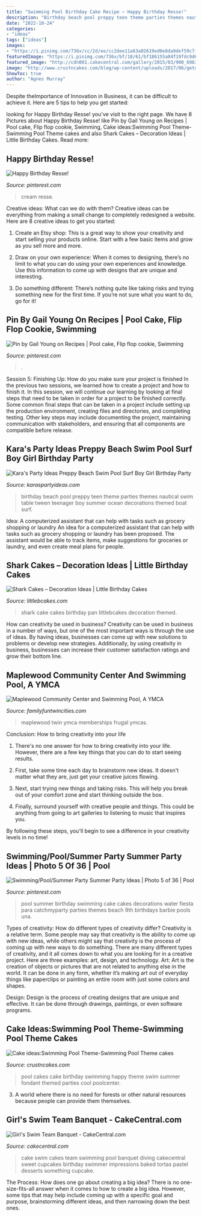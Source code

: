```yaml
---
title: "Swimming Pool Birthday Cake Recipe ~ Happy Birthday Resse!"
description: "Birthday beach pool preppy teen theme parties themes nautical swim table tween teenager boy summer ocean decorations themed boat surf"
date: "2022-10-24"
categories:
- "ideas"
tags: ["ideas"]
images:
- "https://i.pinimg.com/736x/cc/2d/ee/cc2dee11a63a02619ed0e8da9def59c7--oreo-cookie-cake-happy-birthday.jpg"
featuredImage: "https://i.pinimg.com/736x/bf/18/61/bf186155a04f19fdc9d6ee28b53e9f7f.jpg"
featured_image: "http://cdn001.cakecentral.com/gallery/2015/03/900_696391Jfrq_girls-swim-team-banquet.jpg"
image: "http://www.crustncakes.com/blog/wp-content/uploads/2017/06/getdocument-3.jpg"
ShowToc: true
author: "Agnes Murray"
---
```



Despite theImportance of Innovation in Business, it can be difficult to achieve it. Here are 5 tips to help you get started: 

	

		
looking for Happy Birthday Resse! you've visit to the right page. We have 8 Pictures about Happy Birthday Resse! like Pin by Gail Young on Recipes | Pool cake, Flip flop cookie, Swimming, Cake ideas:Swimming Pool Theme-Swimming Pool Theme cakes and also Shark Cakes – Decoration Ideas | Little Birthday Cakes. Read more:
		
    
## Happy Birthday Resse!

<img loading=lazy src="https://i.pinimg.com/736x/cc/2d/ee/cc2dee11a63a02619ed0e8da9def59c7--oreo-cookie-cake-happy-birthday.jpg" onerror="this.onerror=null;this.src='https://tse4.mm.bing.net/th?id=OIP.sjo2nrCNDx9w0Ec4vrOhmwHaJ6&amp;pid=15.1';" alt="Happy Birthday Resse!">

_Source: pinterest.com_

>cream resse. 

	

Creative ideas: What can we do with them?
Creative ideas can be everything from making a small change to completely redesigned a website. Here are 8 creative ideas to get you started:
1. Create an Etsy shop: This is a great way to show your creativity and start selling your products online. Start with a few basic items and grow as you sell more and more.

2. Draw on your own experience: When it comes to designing, there’s no limit to what you can do using your own experiences and knowledge. Use this information to come up with designs that are unique and interesting.

3. Do something different: There’s nothing quite like taking risks and trying something new for the first time. If you’re not sure what you want to do, go for it!

    
## Pin By Gail Young On Recipes | Pool Cake, Flip Flop Cookie, Swimming

<img loading=lazy src="https://i.pinimg.com/736x/bf/18/61/bf186155a04f19fdc9d6ee28b53e9f7f.jpg" onerror="this.onerror=null;this.src='https://tse4.mm.bing.net/th?id=OIP.QEwB5Q5-cL4093cshjRSKwHaPN&amp;pid=15.1';" alt="Pin by Gail Young on Recipes | Pool cake, Flip flop cookie, Swimming">

_Source: pinterest.com_

>. 

	

Session 5: Finishing Up: How do you make sure your project is finished
In the previous two sessions, we learned how to create a project and how to finish it. In this session, we will continue our learning by looking at final steps that need to be taken in order for a project to be finished correctly.
Some common final steps that can be taken in a project include setting up the production environment, creating files and directories, and completing testing. Other key steps may include documenting the project, maintaining communication with stakeholders, and ensuring that all components are compatible before release.

    
## Kara&#039;s Party Ideas Preppy Beach Swim Pool Surf Boy Girl Birthday Party

<img loading=lazy src="https://www.karaspartyideas.com/wp-content/uploads/2013/01/z2Hr1A7_8_72Vp4Ygcwpg0QAHYSDp3r51_XHG3MCi48_600x898.jpg" onerror="this.onerror=null;this.src='https://tse1.mm.bing.net/th?id=OIP.cfnQV-c8RQvz0RIWzAePrAHaLF&amp;pid=15.1';" alt="Kara&#039;s Party Ideas Preppy Beach Swim Pool Surf Boy Girl Birthday Party">

_Source: karaspartyideas.com_

>birthday beach pool preppy teen theme parties themes nautical swim table tween teenager boy summer ocean decorations themed boat surf. 

	

Idea: A computerized assistant that can help with tasks such as grocery shopping or laundry
An idea for a computerized assistant that can help with tasks such as grocery shopping or laundry has been proposed. The assistant would be able to track items, make suggestions for groceries or laundry, and even create meal plans for people.

    
## Shark Cakes – Decoration Ideas | Little Birthday Cakes

<img loading=lazy src="http://www.littlebcakes.com/wp-content/uploads/2013/08/Shark-Cake-Pan.jpg" onerror="this.onerror=null;this.src='https://tse2.mm.bing.net/th?id=OIP.IBDjrmgJAdYiDNlrfcyt8wHaGc&amp;pid=15.1';" alt="Shark Cakes – Decoration Ideas | Little Birthday Cakes">

_Source: littlebcakes.com_

>shark cake cakes birthday pan littlebcakes decoration themed. 

	

How can creativity be used in business?
Creativity can be used in business in a number of ways, but one of the most important ways is through the use of ideas. By having ideas, businesses can come up with new solutions to problems or develop new strategies. Additionally, by using creativity in business, businesses can increase their customer satisfaction ratings and grow their bottom line.

    
## Maplewood Community Center And Swimming Pool, A YMCA

<img loading=lazy src="https://www.familyfuntwincities.com/wp-content/uploads/2016/05/maplewood-community-center-pool-e1595368434950.jpg" onerror="this.onerror=null;this.src='https://tse4.mm.bing.net/th?id=OIP.4AgtdmdHcdZWlHhgl7u7fAHaJ4&amp;pid=15.1';" alt="Maplewood Community Center and Swimming Pool, A YMCA">

_Source: familyfuntwincities.com_

>maplewood twin ymca memberships frugal ymcas. 

	

Conclusion: How to bring creativity into your life
1. There's no one answer for how to bring creativity into your life. However, there are a few key things that you can do to start seeing results.
2. First, take some time each day to brainstorm new ideas. It doesn't matter what they are, just get your creative juices flowing.

3. Next, start trying new things and taking risks. This will help you break out of your comfort zone and start thinking outside the box.

4. Finally, surround yourself with creative people and things. This could be anything from going to art galleries to listening to music that inspires you.

By following these steps, you'll begin to see a difference in your creativity levels in no time!

    
## Swimming/Pool/Summer Party Summer Party Ideas | Photo 5 Of 36 | Pool

<img loading=lazy src="https://i.pinimg.com/originals/54/92/ea/5492ea6ae41b96c09f66d95296486524.jpg" onerror="this.onerror=null;this.src='https://tse1.mm.bing.net/th?id=OIP.Y2bv220TC2jf9lDKGVSlYAHaJ4&amp;pid=15.1';" alt="Swimming/Pool/Summer Party Summer Party Ideas | Photo 5 of 36 | Pool">

_Source: pinterest.com_

>pool summer birthday swimming cake cakes decorations water fiesta para catchmyparty parties themes beach 9th birthdays barbie pools una. 

	

Types of creativity: How do different types of creativity differ?
Creativity is a relative term. Some people may say that creativity is the ability to come up with new ideas, while others might say that creativity is the process of coming up with new ways to do something. There are many different types of creativity, and it all comes down to what you are looking for in a creative project. Here are three examples: art, design, and technology.
Art: Art is the creation of objects or pictures that are not related to anything else in the world. It can be done in any form, whether it’s making art out of everyday things like paperclips or painting an entire room with just some colors and shapes.

Design: Design is the process of creating designs that are unique and effective. It can be done through drawings, paintings, or even software programs.

    
## Cake Ideas:Swimming Pool Theme-Swimming Pool Theme Cakes

<img loading=lazy src="http://www.crustncakes.com/blog/wp-content/uploads/2017/06/getdocument-3.jpg" onerror="this.onerror=null;this.src='https://tse3.mm.bing.net/th?id=OIP.rfsRF3SIChDNP9hvw4gXGAHaGn&amp;pid=15.1';" alt="Cake ideas:Swimming Pool Theme-Swimming Pool Theme cakes">

_Source: crustncakes.com_

>pool cakes cake birthday swimming happy theme swim summer fondant themed parties cool poolcenter. 

	

3. A world where there is no need for forests or other natural resources because people can provide them themselves. 

    
## Girl&#039;s Swim Team Banquet - CakeCentral.com

<img loading=lazy src="http://cdn001.cakecentral.com/gallery/2015/03/900_696391Jfrq_girls-swim-team-banquet.jpg" onerror="this.onerror=null;this.src='https://tse1.mm.bing.net/th?id=OIP.5V2KaqOCwrjId8te1_pA8wHaLH&amp;pid=15.1';" alt="Girl&#039;s Swim Team Banquet - CakeCentral.com">

_Source: cakecentral.com_

>cake swim cakes team swimming pool banquet diving cakecentral sweet cupcakes birthday swimmer impressions baked tortas pastel desserts something cupcake. 

	

The Process: How does one go about creating a big idea?
There is no one-size-fits-all answer when it comes to how to create a big idea. However, some tips that may help include coming up with a specific goal and purpose, brainstorming different ideas, and then narrowing down the best ones.


